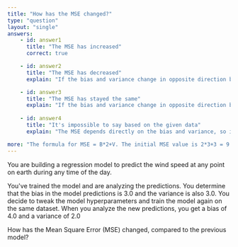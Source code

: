 ```yaml
---
title: "How has the MSE changed?"
type: "question"
layout: "single"
answers:
    - id: answer1
      title: "The MSE has increased"
      correct: true

    - id: answer2
      title: "The MSE has decreased"
      explain: "If the bias and variance change in opposite direction by the same amount, the MSE increases."

    - id: answer3
      title: "The MSE has stayed the same"
      explain: "If the bias and variance change in opposite direction by the same amount, the MSE increases."
      
    - id: answer4
      title: "It's impossible to say based on the given data"
      explain: "The MSE depends directly on the bias and variance, so if we know both values, we can calculate how the MSE has changed."

more: "The formula for MSE = B*2+V. The initial MSE value is 2*3+3 = 9. After the change, the new MSE value is 2*4+2 = 10. So the MSE has increased."
---
```


You are building a regression model to predict the wind speed at any point on earth during any time of the day. 

You've trained the model and are analyzing the predictions. You determine that the bias in the model predictions is 3.0 and the variance is also 3.0. You decide to tweak the model hyperparameters and train the model again on the same dataset. When you analyze the new predictions, you get a bias of 4.0 and a variance of 2.0

How has the Mean Square Error (MSE) changed, compared to the previous model? 
